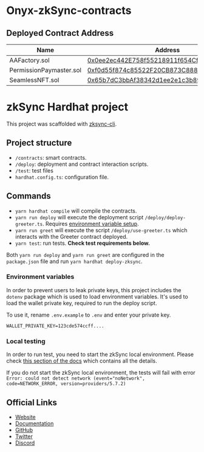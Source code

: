 # Onyx-zkSync-contracts

## Deployed Contract Address

|Name | Address |
|-----|---------|
|AAFactory.sol|[0x0ee2ec442E758f55218911f654CfB57f4616aeFA](https://goerli.explorer.zksync.io/address/0x0ee2ec442E758f55218911f654CfB57f4616aeFA#contract)|
|PermissionPaymaster.sol|[0xf0d55f874c85522F20CB873C888fD22B33188b57](https://goerli.explorer.zksync.io/address/0xf0d55f874c85522F20CB873C888fD22B33188b57#contract)|
|SeamlessNFT.sol|[0x65b7dC3bbAf38342d1ee2e1c3b89fD446Dd1f8AE](https://goerli.explorer.zksync.io/address/0x65b7dC3bbAf38342d1ee2e1c3b89fD446Dd1f8AE#contract)|

# zkSync Hardhat project

This project was scaffolded with [zksync-cli](https://github.com/matter-labs/zksync-cli).

## Project structure

- `/contracts`: smart contracts.
- `/deploy`: deployment and contract interaction scripts.
- `/test`: test files
- `hardhat.config.ts`: configuration file.

## Commands

- `yarn hardhat compile` will compile the contracts.
- `yarn run deploy` will execute the deployment script `/deploy/deploy-greeter.ts`. Requires [environment variable setup](#environment-variables).
- `yarn run greet` will execute the script `/deploy/use-greeter.ts` which interacts with the Greeter contract deployed.
- `yarn test`: run tests. **Check test requirements below.**

Both `yarn run deploy` and `yarn run greet` are configured in the `package.json` file and run `yarn hardhat deploy-zksync`.

### Environment variables

In order to prevent users to leak private keys, this project includes the `dotenv` package which is used to load environment variables. It's used to load the wallet private key, required to run the deploy script.

To use it, rename `.env.example` to `.env` and enter your private key.

```
WALLET_PRIVATE_KEY=123cde574ccff....
```

### Local testing

In order to run test, you need to start the zkSync local environment. Please check [this section of the docs](https://v2-docs.zksync.io/api/hardhat/testing.html#prerequisites) which contains all the details.

If you do not start the zkSync local environment, the tests will fail with error `Error: could not detect network (event="noNetwork", code=NETWORK_ERROR, version=providers/5.7.2)`

## Official Links

- [Website](https://zksync.io/)
- [Documentation](https://v2-docs.zksync.io/dev/)
- [GitHub](https://github.com/matter-labs)
- [Twitter](https://twitter.com/zksync)
- [Discord](https://discord.gg/nMaPGrDDwk)
